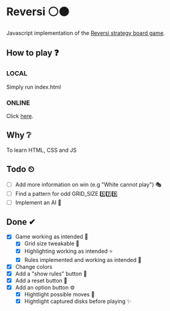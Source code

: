 # Reversi ⚪⚫
Javascript implementation of the [Reversi strategy board game](https://en.wikipedia.org/wiki/Reversi).

## How to play ❓
### LOCAL
Simply run index.html

### ONLINE
Click [here](https://thecsmine.github.io/ReversiJS).

## Why ❔
To learn HTML, CSS and JS

## Todo ⏲

- [ ] Add more information on win (e.g "White cannot play") 🎭
- [ ] Find a pattern for odd GRID_SIZE 5️⃣7️⃣9️⃣
- [ ] Implement an AI 🤖

## Done ✔ 

- [x] Game working as intended 💯
    - [x] Grid size tweakable 🔳
    - [x] Highlighting working as intended ⭐
    - [x] Rules implemented and working as intended 📕
- [x] Change colors
- [x] Add a "show rules" button 📖
- [x] Add a reset button 🔁
- [x] Add an option button ⚙
	- [x] Hightlight possible moves 🌟
	- [x] Hightlight captured disks before playing ✨